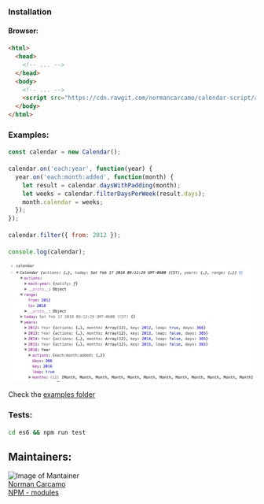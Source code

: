 ### Installation

#### Browser:
```html
<html>
  <head>
    <!-- ... -->
  </head>
  <body>
    <!-- ... -->
    <script src="https://cdn.rawgit.com/normancarcamo/calendar-script/aeb0d05c/dist/browser/calendar.min.js"></script>
  </body>
</html>
```

### Examples:
```javascript
const calendar = new Calendar();

calendar.on('each:year', function(year) {
  year.on('each:month:added', function(month) {
    let result = calendar.daysWithPadding(month);
    let weeks = calendar.filterDaysPerWeek(result.days);
    month.calendar = weeks;
  });
});

calendar.filter({ from: 2012 });

console.log(calendar);
```
![Image of usage](https://github.com/normancarcamo/calendar-script/blob/master/examples/_screenshot_.png)
<br/>

Check the [examples folder](https://github.com/normancarcamo/calendar-script/tree/master/examples)

### Tests:
``` bash
cd es6 && npm run test
```

## Maintainers:

![Image of Mantainer](http://s.gravatar.com/avatar/c3d34f6dbeeef3c39942d0ecb1247228?s=80)<br/>
[Norman Carcamo](https://github.com/normancarcamo)<br/>
[NPM - modules](https://www.npmjs.com/~normanfx)<br/>

